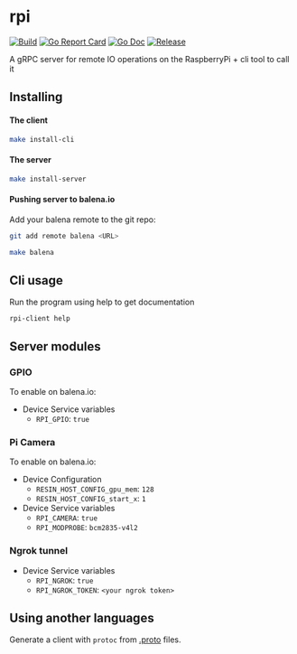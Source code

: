 # rpi

[![Build](https://img.shields.io/travis/gbbirkisson/rpi/master.svg?style=flat-square)](https://travis-ci.org/gbbirkisson/rpi/branches/master)
[![Go Report Card](https://goreportcard.com/badge/github.com/gbbirkisson/rpi?style=flat-square)](https://goreportcard.com/report/github.com/gbbirkisson/rpi)
[![Go Doc](https://img.shields.io/badge/godoc-reference-blue.svg?style=flat-square)](https://godoc.org/github.com/gbbirkisson/rpi)
[![Release](https://img.shields.io/github/release/gbbirkisson/rpi.svg?style=flat-square)](https://github.com/gbbirkisson/rpi/releases/latest)

A gRPC server for remote IO operations on the RaspberryPi + cli tool to call it

## Installing

#### The client

```bash
make install-cli
```

#### The server

```bash
make install-server
```

#### Pushing server to balena.io

Add your balena remote to the git repo:

```bash
git add remote balena <URL>
```

```bash
make balena
```

## Cli usage

Run the program using help to get documentation

```
rpi-client help
```

## Server modules

### GPIO

To enable on balena.io:

* Device Service variables
    * `RPI_GPIO`: `true`

### Pi Camera

To enable on balena.io:

* Device Configuration
    * `RESIN_HOST_CONFIG_gpu_mem`: `128`
    * `RESIN_HOST_CONFIG_start_x`: `1`
* Device Service variables
    * `RPI_CAMERA`: `true`
    * `RPI_MODPROBE`: `bcm2835-v4l2`

### Ngrok tunnel

* Device Service variables
    * `RPI_NGROK`: `true`
    * `RPI_NGROK_TOKEN`: `<your ngrok token>`

## Using another languages

Generate a client with `protoc` from [.proto](./proto) files.